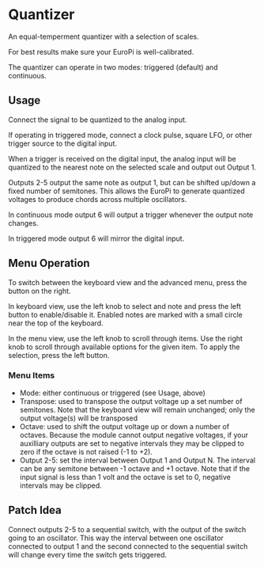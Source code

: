 # Quantizer

An equal-temperment quantizer with a selection of scales.

For best results make sure your EuroPi is well-calibrated.

The quantizer can operate in two modes: triggered (default)
and continuous.


## Usage

Connect the signal to be quantized to the analog input.

If operating in triggered mode, connect a clock pulse, 
square LFO, or other trigger source to the digital input.

When a trigger is received on the digital input, the analog input
will be quantized to the nearest note on the selected scale and
output out Output 1.

Outputs 2-5 output the same note as output 1, but can be shifted
up/down a fixed number of semitones.  This allows the EuroPi to
generate quantized voltages to produce chords across multiple
oscillators.

In continuous mode output 6 will output a trigger whenever the
output note changes.

In triggered mode output 6 will mirror the digital input.


## Menu Operation

To switch between the keyboard view and the advanced menu, press
the button on the right.

In keyboard view, use the left knob to select and note and press
the left button to enable/disable it.  Enabled notes are marked
with a small circle near the top of the keyboard.

In the menu view, use the left knob to scroll through items.  Use
the right knob to scroll through available options for the given
item.  To apply the selection, press the left button.

### Menu Items

- Mode: either continuous or triggered (see Usage, above)
- Transpose: used to transpose the output voltage up a set
  number of semitones. Note that the keyboard view will remain
  unchanged; only the output voltage(s) will be transposed
- Octave: used to shift the output voltage up or down a number
  of octaves.  Because the module cannot output negative
  voltages, if your auxilliary outputs are set to negative
  intervals they may be clipped to zero if the octave is not
  raised (-1 to +2).
- Output 2-5: set the interval between Output 1 and Output N.
  The interval can be any semitone between -1 octave and +1
  octave.  Note that if the input signal is less than 1 volt
  and the octave is set to 0, negative intervals may be
  clipped.

## Patch Idea

Connect outputs 2-5 to a sequential switch, with the output of
the switch going to an oscillator.  This way the interval
between one oscillator connected to output 1 and the second
connected to the sequential switch will change every time the
switch gets triggered.